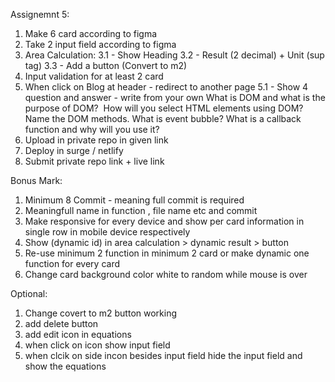 Assignemnt 5:

1. Make 6 card according to figma
2. Take 2 input field according to figma
3. Area Calculation:
  3.1 - Show Heading
  3.2 - Result (2 decimal) + Unit (sup tag)
  3.3 - Add a button (Convert to m2)
4. Input validation for at least 2 card
5. When click on Blog at header - redirect to another page
  5.1 - Show 4 question and answer - write from your own
      What is DOM and what is the purpose of DOM?
      How will you select HTML elements using DOM? Name the DOM methods.
      What is event bubble?
      What is a callback function and why will you use it?
6. Upload in private repo in given link
7. Deploy in surge / netlify 
8. Submit private repo link + live link

Bonus Mark:

1. Minimum 8 Commit - meaning full commit is required
2. Meaningfull name in function , file name etc and commit
3. Make responsive for every device and show per card information in single row in mobile device respectively
4. Show (dynamic id) in area calculation > dynamic result > button
5. Re-use minimum 2 function in minimum 2 card or make dynamic one function for every card 
6. Change card background color white to random while mouse is over


Optional:
1. Change covert to m2 button working
2. add delete button
3. add edit icon in equations
4. when click on icon show input field 
5. when clcik on side incon besides input field hide the input field and show the equations

